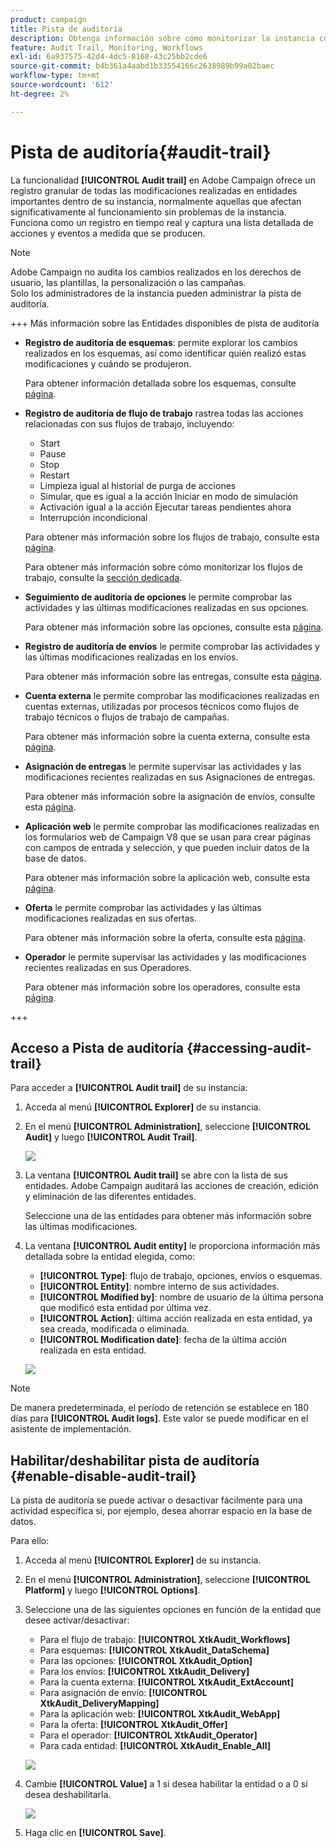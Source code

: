 ```yaml
---
product: campaign
title: Pista de auditoría
description: Obtenga información sobre cómo monitorizar la instancia con la pista de auditoría de Campaign
feature: Audit Trail, Monitoring, Workflows
exl-id: 6a937575-42d4-4dc5-8168-43c25bb2cde6
source-git-commit: b4b361a4aabd1b33554166c2638989b99a02baec
workflow-type: tm+mt
source-wordcount: '612'
ht-degree: 2%

---
```


# Pista de auditoría{#audit-trail}

La funcionalidad **[!UICONTROL Audit trail]** en Adobe Campaign ofrece un registro granular de todas las modificaciones realizadas en entidades importantes dentro de su instancia, normalmente aquellas que afectan significativamente al funcionamiento sin problemas de la instancia. Funciona como un registro en tiempo real y captura una lista detallada de acciones y eventos a medida que se producen.

>[!NOTE]
>
>Adobe Campaign no audita los cambios realizados en los derechos de usuario, las plantillas, la personalización o las campañas.\
>Solo los administradores de la instancia pueden administrar la pista de auditoría.

+++ Más información sobre las Entidades disponibles de pista de auditoría

* **Registro de auditoría de esquemas**: permite explorar los cambios realizados en los esquemas, así como identificar quién realizó estas modificaciones y cuándo se produjeron.

  Para obtener información detallada sobre los esquemas, consulte [página](../dev/schemas.md).

* **Registro de auditoría de flujo de trabajo** rastrea todas las acciones relacionadas con sus flujos de trabajo, incluyendo:

   * Start
   * Pause
   * Stop
   * Restart
   * Limpieza igual al historial de purga de acciones
   * Simular, que es igual a la acción Iniciar en modo de simulación
   * Activación igual a la acción Ejecutar tareas pendientes ahora
   * Interrupción incondicional

  Para obtener más información sobre los flujos de trabajo, consulte esta [página](../../automation/workflow/about-workflows.md).

  Para obtener más información sobre cómo monitorizar los flujos de trabajo, consulte la [sección dedicada](../../automation/workflow/monitor-workflow-execution.md).

* **Seguimiento de auditoría de opciones** le permite comprobar las actividades y las últimas modificaciones realizadas en sus opciones.

  Para obtener más información sobre las opciones, consulte esta [página](https://experienceleague.adobe.com/en/docs/campaign-classic/using/installing-campaign-classic/appendices/configuring-campaign-options).

* **Registro de auditoría de envíos** le permite comprobar las actividades y las últimas modificaciones realizadas en los envíos.

  Para obtener más información sobre las entregas, consulte esta [página](../start/create-message.md).

* **Cuenta externa** le permite comprobar las modificaciones realizadas en cuentas externas, utilizadas por procesos técnicos como flujos de trabajo técnicos o flujos de trabajo de campañas.

  Para obtener más información sobre la cuenta externa, consulte esta [página](../config/external-accounts.md).

* **Asignación de entregas** le permite supervisar las actividades y las modificaciones recientes realizadas en sus Asignaciones de entregas.

  Para obtener más información sobre la asignación de envíos, consulte esta [página](../audiences/target-mappings.md).

* **Aplicación web** le permite comprobar las modificaciones realizadas en los formularios web de Campaign V8 que se usan para crear páginas con campos de entrada y selección, y que pueden incluir datos de la base de datos.

  Para obtener más información sobre la aplicación web, consulte esta [página](../dev/webapps.md).

* **Oferta** le permite comprobar las actividades y las últimas modificaciones realizadas en sus ofertas.

  Para obtener más información sobre la oferta, consulte esta [página](../interaction/interaction.md).

* **Operador** le permite supervisar las actividades y las modificaciones recientes realizadas en sus Operadores.

  Para obtener más información sobre los operadores, consulte esta [página](../interaction/interaction-operators.md).

+++

## Acceso a Pista de auditoría {#accessing-audit-trail}

Para acceder a **[!UICONTROL Audit trail]** de su instancia:

1. Acceda al menú **[!UICONTROL Explorer]** de su instancia.

1. En el menú **[!UICONTROL Administration]**, seleccione **[!UICONTROL Audit]** y luego **[!UICONTROL Audit Trail]**.

   ![](assets/audit-trail-1.png)

1. La ventana **[!UICONTROL Audit trail]** se abre con la lista de sus entidades. Adobe Campaign auditará las acciones de creación, edición y eliminación de las diferentes entidades.

   Seleccione una de las entidades para obtener más información sobre las últimas modificaciones.

1. La ventana **[!UICONTROL Audit entity]** le proporciona información más detallada sobre la entidad elegida, como:

   * **[!UICONTROL Type]**: flujo de trabajo, opciones, envíos o esquemas.
   * **[!UICONTROL Entity]**: nombre interno de sus actividades.
   * **[!UICONTROL Modified by]**: nombre de usuario de la última persona que modificó esta entidad por última vez.
   * **[!UICONTROL Action]**: última acción realizada en esta entidad, ya sea creada, modificada o eliminada.
   * **[!UICONTROL Modification date]**: fecha de la última acción realizada en esta entidad.

   ![](assets/audit-trail-2.png)

>[!NOTE]
>
>De manera predeterminada, el período de retención se establece en 180 días para **[!UICONTROL Audit logs]**. Este valor se puede modificar en el asistente de implementación.

## Habilitar/deshabilitar pista de auditoría {#enable-disable-audit-trail}

La pista de auditoría se puede activar o desactivar fácilmente para una actividad específica si, por ejemplo, desea ahorrar espacio en la base de datos.

Para ello:

1. Acceda al menú **[!UICONTROL Explorer]** de su instancia.

1. En el menú **[!UICONTROL Administration]**, seleccione **[!UICONTROL Platform]** y luego **[!UICONTROL Options]**.

1. Seleccione una de las siguientes opciones en función de la entidad que desee activar/desactivar:

   * Para el flujo de trabajo: **[!UICONTROL XtkAudit_Workflows]**
   * Para esquemas: **[!UICONTROL XtkAudit_DataSchema]**
   * Para las opciones: **[!UICONTROL XtkAudit_Option]**
   * Para los envíos: **[!UICONTROL XtkAudit_Delivery]**
   * Para la cuenta externa: **[!UICONTROL XtkAudit_ExtAccount]**
   * Para asignación de envío: **[!UICONTROL XtkAudit_DeliveryMapping]**
   * Para la aplicación web: **[!UICONTROL XtkAudit_WebApp]**
   * Para la oferta: **[!UICONTROL XtkAudit_Offer]**
   * Para el operador: **[!UICONTROL XtkAudit_Operator]**
   * Para cada entidad: **[!UICONTROL XtkAudit_Enable_All]**

   ![](assets/audit-trail-3.png)

1. Cambie **[!UICONTROL Value]** a 1 si desea habilitar la entidad o a 0 si desea deshabilitarla.

   ![](assets/audit-trail-4.png)

1. Haga clic en **[!UICONTROL Save]**.
